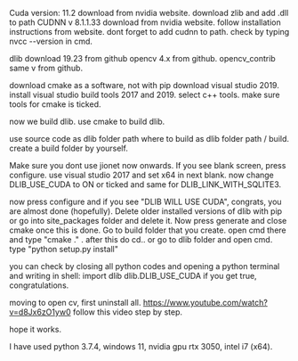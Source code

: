 Cuda version: 11.2 download from nvidia website.
download zlib and add .dll to path
CUDNN v 8.1.1.33 download from nvidia website. follow installation instructions from website.
dont forget to add cudnn to path.
check by typing nvcc --version in cmd.

dlib download 19.23 from github
opencv 4.x from github.
opencv_contrib same v from github.

download cmake as a software, not with pip
download visual studio 2019.
install visual studio build tools 2017 and 2019. select c++ tools. make sure tools for cmake is ticked.


now we build dlib.
use cmake to build dlib.

use source code as dlib folder path
where to build as dlib folder path / build. create a build folder by yourself.

Make sure you dont use jionet now onwards.
If you see blank screen, press configure. use visual studio 2017 and set x64 in next blank.
now change DLIB_USE_CUDA to ON or ticked and same for DLIB_LINK_WITH_SQLITE3.

now press configure and if you see "DLIB WILL USE CUDA", congrats, you are almost done (hopefully). Delete older installed versions of dlib with pip or go into site_packages folder and delete it.
Now press generate and close cmake once this is done.
Go to build folder that you create. open cmd there and type "cmake ." . after this do cd.. or go to dlib folder and open cmd. type "python setup.py install"

you can check by closing all python codes and opening a python terminal and writing in shell:
import dlib
dlib.DLIB_USE_CUDA
if you get true, congratulations.


moving to open cv, first uninstall all.
https://www.youtube.com/watch?v=d8Jx6zO1yw0
follow this video step by step.

hope it works.

I have used python 3.7.4, windows 11, nvidia gpu rtx 3050, intel i7 (x64).
